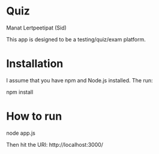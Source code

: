 Quiz
====

Manat Lertpeetipat (Sid)

This app is designed to be a testing/quiz/exam platform. 

# Installation 

I assume that you have npm and Node.js installed. The run:

 npm install


# How to run

 node app.js

Then hit the URI:  http://localhost:3000/

